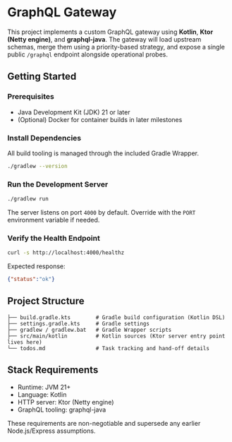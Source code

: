 # GraphQL Gateway

This project implements a custom GraphQL gateway using **Kotlin**, **Ktor (Netty engine)**, and **graphql-java**. The gateway will load upstream schemas, merge them using a priority-based strategy, and expose a single public `/graphql` endpoint alongside operational probes.

## Getting Started

### Prerequisites
- Java Development Kit (JDK) 21 or later
- (Optional) Docker for container builds in later milestones

### Install Dependencies
All build tooling is managed through the included Gradle Wrapper.

```bash
./gradlew --version
```

### Run the Development Server

```bash
./gradlew run
```

The server listens on port `4000` by default. Override with the `PORT` environment variable if needed.

### Verify the Health Endpoint

```bash
curl -s http://localhost:4000/healthz
```

Expected response:

```json
{"status":"ok"}
```

## Project Structure

```
├── build.gradle.kts        # Gradle build configuration (Kotlin DSL)
├── settings.gradle.kts     # Gradle settings
├── gradlew / gradlew.bat   # Gradle Wrapper scripts
├── src/main/kotlin         # Kotlin sources (Ktor server entry point lives here)
└── todos.md                # Task tracking and hand-off details
```

## Stack Requirements

- Runtime: JVM 21+
- Language: Kotlin
- HTTP server: Ktor (Netty engine)
- GraphQL tooling: graphql-java

These requirements are non-negotiable and supersede any earlier Node.js/Express assumptions.
